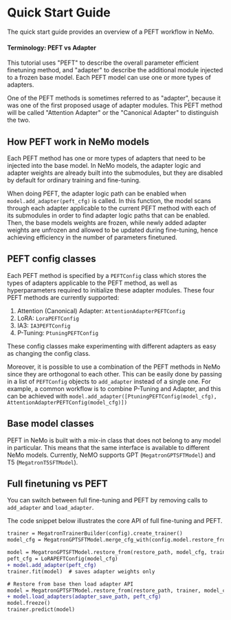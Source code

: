 # Quick Start Guide

The quick start guide provides an overview of a PEFT workflow in NeMo. 

#### Terminology: PEFT vs Adapter
This tutorial uses "PEFT" to describe the overall parameter efficient finetuning method, and "adapter"
to describe the additional module injected to a frozen base model. Each PEFT model can use one or more types of adapters.

One of the PEFT methods is sometimes referred to as "adapter", 
because it was one of the first proposed usage of adapter modules. 
This PEFT method will be called "Attention Adapter" or the "Canonical Adapter" to distinguish the two. 


## How PEFT work in NeMo models 
Each PEFT method has one or more types of adapters that need to be injected into the base model. 
In NeMo models, the adapter logic and adapter weights are already built into the submodules, 
but they are disabled by default for ordinary training and fine-tuning. 

When doing PEFT, the adapter logic path can be enabled when `model.add_adapter(peft_cfg)` is called.
In this function, the model scans through each adapter applicable to the current 
PEFT method with each of its submodules in order to find adapter logic paths that can be enabled. 
Then, the base models weights are frozen, while newly added adapter weights are unfrozen and allowed to be updated 
during fine-tuning, hence achieving efficiency in the number of parameters finetuned.


## PEFT config classes 
Each PEFT method is specified by a `PEFTConfig` class which stores the types of adapters applicable to the PEFT method,
as well as hyperparameters required to initialize these adapter modules. These four PEFT methods are currently supported:
1. Attention (Canonical) Adapter: `AttentionAdapterPEFTConfig`
2. LoRA: `LoraPEFTConfig`
3. IA3: `IA3PEFTConfig`
4. P-Tuning: `PtuningPEFTConfig`

These config classes make experimenting with different adapters as easy as changing the config class.

Moreover, it is possible to use a combination of the PEFT methods in NeMo since they are orthogonal to each other. 
This can be easily done by passing in a list of 
`PEFTConfig` objects to `add_adapter` instead of a single one. 
For example, a common workflow is to combine P-Tuning and Adapter, and this can be achieved with 
`model.add_adapter([PtuningPEFTConfig(model_cfg), AttentionAdapterPEFTConfig(model_cfg)])`


## Base model classes
PEFT in NeMo is built with a mix-in class that does not belong to any model in particular. This means that the same 
interface is available to different NeMo models. Currently, NeMO supports GPT (`MegatronGPTSFTModel`) and 
T5 (`MegatronT5SFTModel`).



## Full finetuning vs PEFT
You can switch between full fine-tuning and PEFT by removing calls to `add_adapter` and `load_adapter`. 

The code snippet below illustrates the core API of full fine-tuning and PEFT.

```diff
trainer = MegatronTrainerBuilder(config).create_trainer()
model_cfg = MegatronGPTSFTModel.merge_cfg_with(config.model.restore_from_path, config)

model = MegatronGPTSFTModel.restore_from(restore_path, model_cfg, trainer) # restore from pretrained ckpt
peft_cfg = LoRAPEFTConfig(model_cfg)
+ model.add_adapter(peft_cfg) 
trainer.fit(model)  # saves adapter weights only

# Restore from base then load adapter API 
model = MegatronGPTSFTModel.restore_from(restore_path, trainer, model_cfg)
+ model.load_adapters(adapter_save_path, peft_cfg)
model.freeze()
trainer.predict(model)
```
